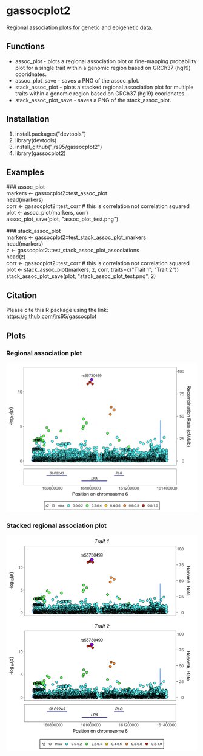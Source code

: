 # gassocplot2
Regional association plots for genetic and epigenetic data.

## Functions
* assoc_plot - plots a regional association plot or fine-mapping probability plot for a single trait within a genomic region based on GRCh37 (hg19) cooridnates.  
* assoc_plot_save - saves a PNG of the assoc_plot.  
* stack_assoc_plot - plots a stacked regional association plot for multiple traits within a genomic region based on GRCh37 (hg19) cooridnates.  
* stack_assoc_plot_save - saves a PNG of the stack_assoc_plot.  

## Installation
1. install.packages("devtools")
2. library(devtools) 
3. install_github("jrs95/gassocplot2")
4. library(gassocplot2)

## Examples
\#\#\# assoc_plot  
markers <- gassocplot2::test_assoc_plot  
head(markers)  
corr <- gassocplot2::test_corr # this is correlation not correlation squared  
plot <- assoc_plot(markers, corr)   
assoc_plot_save(plot, "assoc_plot_test.png")  

\#\#\# stack_assoc_plot  
markers <- gassocplot2::test_stack_assoc_plot_markers  
head(markers)  
z <- gassocplot2::test_stack_assoc_plot_associations  
head(z)  
corr <- gassocplot2::test_corr # this is correlation not correlation squared  
plot <- stack_assoc_plot(markers, z, corr, traits=c("Trait 1", "Trait 2"))  
stack_assoc_plot_save(plot, "stack_assoc_plot_test.png", 2)

## Citation
Please cite this R package using the link: https://github.com/jrs95/gassocplot

## Plots

### Regional association plot
![](https://raw.githubusercontent.com/jrs95/utilities/master/assoc_plot_test.png?raw=true)

### Stacked regional association plot
![](https://raw.githubusercontent.com/jrs95/utilities/master/stack_assoc_plot_test.png?raw=true)
